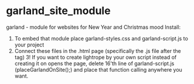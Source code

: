 # garland_site_module
garland - module for websites for New Year and Christmas mood
Install:
1. To embed that module place garland-styles.css and garland-script.js to your project
2. Connect these files in the .html page (specifically the .js file after the <body> tag)
3! If you want to create lightrope by your own script instead of creating it on opens the page, delete 16'th line of garland-script.js (placeGarlandOnSite();)
and place that function calling anywhere you want.
